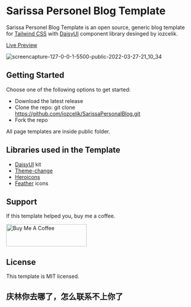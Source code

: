 # Sarissa Personel Blog Template

Sarissa Personel Blog Template is an open source, generic blog template for [Tailwind CSS](https://github.com/tailwindlabs/tailwindcss) with [DaisyUI](https://github.com/saadeghi/daisyui) component library desinged by iozcelik.

[Live Preview](https://iozcelik.github.io/SarissaPersonalBlog/public/)

![screencapture-127-0-0-1-5500-public-2022-03-27-21_10_34](https://user-images.githubusercontent.com/10682780/160294797-649fd32f-3f96-47a0-ac2e-567a3b998a05.png)


## Getting Started

Choose one of the following options to get started:
- Download the latest release
- Clone the repo: git clone https://github.com/iozcelik/SarissaPersonalBlog.git
- Fork the repo

All page templates are inside public folder.

## Libraries used in the Template

- [DaisyUI](https://github.com/saadeghi/daisyui) kit
- [Theme-change](https://github.com/saadeghi/theme-change)
- [Heroicons](https://heroicons.com/)
- [Feather](https://feathericons.com/) icons

## Support

If this template helped you, buy me a coffee.

<a href="https://www.buymeacoffee.com/ismailozcelik" target="_blank"><img src="https://cdn.buymeacoffee.com/buttons/v2/default-yellow.png" alt="Buy Me A Coffee" style="height: 60px !important;width: 217px !important;" ></a>

## License

This template is MIT licensed.

## 庆林你去哪了，怎么联系不上你了
